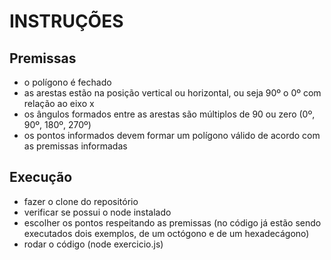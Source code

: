 # INSTRUÇÕES

## Premissas

- o polígono é fechado
- as arestas estão na posição vertical ou horizontal, ou seja 90º o 0º com relação ao eixo x
- os ângulos formados entre as arestas são múltiplos de 90 ou zero (0º, 90º, 180º, 270º)
- os pontos informados devem formar um polígono válido de acordo com as premissas informadas

## Execução

- fazer o clone do repositório
- verificar se possui o node instalado
- escolher os pontos respeitando as premissas (no código já estão sendo executados dois exemplos, de um octógono e de um hexadecágono)
- rodar o código (node exercicio.js)
